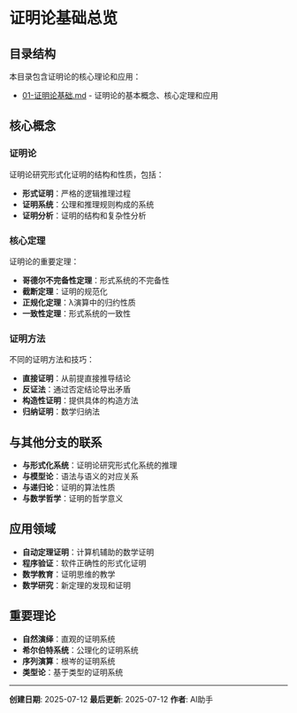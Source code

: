 # 证明论基础总览

## 目录结构

本目录包含证明论的核心理论和应用：

- [01-证明论基础.md](01-证明论基础.md) - 证明论的基本概念、核心定理和应用

## 核心概念

### 证明论

证明论研究形式化证明的结构和性质，包括：

- **形式证明**：严格的逻辑推理过程
- **证明系统**：公理和推理规则构成的系统
- **证明分析**：证明的结构和复杂性分析

### 核心定理

证明论的重要定理：

- **哥德尔不完备性定理**：形式系统的不完备性
- **截断定理**：证明的规范化
- **正规化定理**：λ演算中的归约性质
- **一致性定理**：形式系统的一致性

### 证明方法

不同的证明方法和技巧：

- **直接证明**：从前提直接推导结论
- **反证法**：通过否定结论导出矛盾
- **构造性证明**：提供具体的构造方法
- **归纳证明**：数学归纳法

## 与其他分支的联系

- **与形式化系统**：证明论研究形式化系统的推理
- **与模型论**：语法与语义的对应关系
- **与递归论**：证明的算法性质
- **与数学哲学**：证明的哲学意义

## 应用领域

- **自动定理证明**：计算机辅助的数学证明
- **程序验证**：软件正确性的形式化证明
- **数学教育**：证明思维的教学
- **数学研究**：新定理的发现和证明

## 重要理论

- **自然演绎**：直观的证明系统
- **希尔伯特系统**：公理化的证明系统
- **序列演算**：根岑的证明系统
- **类型论**：基于类型的证明系统

---

**创建日期**: 2025-07-12
**最后更新**: 2025-07-12
**作者**: AI助手
